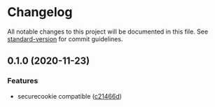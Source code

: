 # Changelog

All notable changes to this project will be documented in this file. See [standard-version](https://github.com/conventional-changelog/standard-version) for commit guidelines.

## 0.1.0 (2020-11-23)


### Features

* securecookie compatible ([c21466d](https://github.com/fmatzy/node-securecookie/commit/c21466d9c7860a48fa40523dc53d805864a0ad49))
